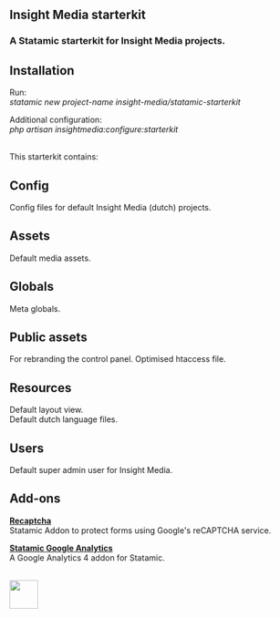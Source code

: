## Insight Media starterkit
### A Statamic starterkit for Insight Media projects.

## Installation
Run:<br>
*statamic new project-name insight-media/statamic-starterkit*

Additional configuration:<br>
*php artisan insightmedia:configure:starterkit*


<br>
This starterkit contains:

## Config
Config files for default Insight Media (dutch) projects.

## Assets
Default media assets.

## Globals
Meta globals.

## Public assets
For rebranding the control panel.
Optimised htaccess file.

## Resources
Default layout view.<br>
Default dutch language files.

## Users
Default super admin user for Insight Media.

## Add-ons

**[Recaptcha](https://github.com/anakadote/statamic-recaptcha)** <br>
Statamic Addon to protect forms using Google's reCAPTCHA service.

**[Statamic Google Analytics](https://github.com/insight-media/statamic-google-analytics)** <br>
A Google Analytics 4 addon for Statamic.


<br>
<img src="https://www.insight-media.be/images/logo.svg" height="50">
<br>
